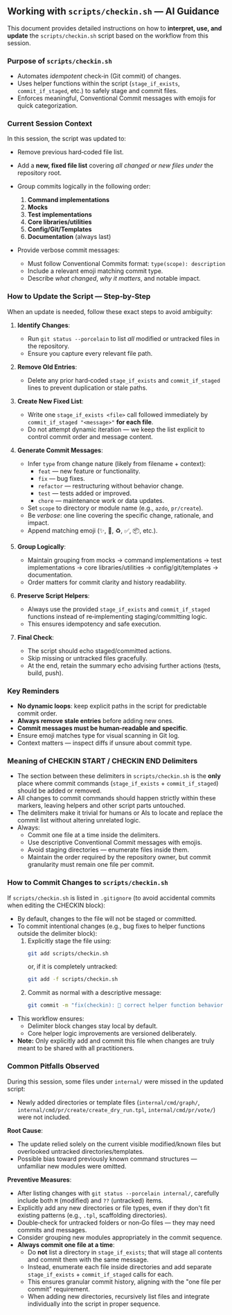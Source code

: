 ## Working with `scripts/checkin.sh` — AI Guidance

This document provides detailed instructions on how to **interpret, use, and update** the `scripts/checkin.sh` script based on the workflow from this session.

### Purpose of `scripts/checkin.sh`
- Automates *idempotent* check‑in (Git commit) of changes.
- Uses helper functions within the script (`stage_if_exists`, `commit_if_staged`, etc.) to safely stage and commit files.
- Enforces meaningful, Conventional Commit messages with emojis for quick categorization.

### Current Session Context
In this session, the script was updated to:
- Remove previous hard‑coded file list.
- Add a **new, fixed file list** covering *all changed or new files under* the repository root.
- Group commits logically in the following order:

  1. **Command implementations**
  2. **Mocks**
  3. **Test implementations**
  4. **Core libraries/utilities**
  5. **Config/Git/Templates**
  6. **Documentation** (always last)

- Provide verbose commit messages:
  - Must follow Conventional Commits format: `type(scope): description`
  - Include a relevant emoji matching commit type.
  - Describe *what changed*, *why it matters*, and notable impact.

### How to Update the Script — Step‑by‑Step
When an update is needed, follow these exact steps to avoid ambiguity:

1. **Identify Changes**:
   - Run `git status --porcelain` to list *all* modified or untracked files in the repository.
   - Ensure you capture every relevant file path.

2. **Remove Old Entries**:
   - Delete any prior hard‑coded `stage_if_exists` and `commit_if_staged` lines to prevent duplication or stale paths.

3. **Create New Fixed List**:
   - Write one `stage_if_exists <file>` call followed immediately by `commit_if_staged "<message>"` **for each file**.
   - Do not attempt dynamic iteration — we keep the list explicit to control commit order and message content.

4. **Generate Commit Messages**:
   - Infer `type` from change nature (likely from filename + context):
     * `feat` — new feature or functionality.
     * `fix` — bug fixes.
     * `refactor` — restructuring without behavior change.
     * `test` — tests added or improved.
     * `chore` — maintenance work or data updates.
   - Set `scope` to directory or module name (e.g., `azdo`, `pr/create`).
   - Be *verbose*: one line covering the specific change, rationale, and impact.
   - Append matching emoji (✨, 🐛, ♻️, ✅, 📦, etc.).

5. **Group Logically**:
   - Maintain grouping from mocks → command implementations → test implementations → core libraries/utilities → config/git/templates → documentation.
   - Order matters for commit clarity and history readability.

6. **Preserve Script Helpers**:
   - Always use the provided `stage_if_exists` and `commit_if_staged` functions instead of re‑implementing staging/committing logic.
   - This ensures idempotency and safe execution.

7. **Final Check**:
   - The script should echo staged/committed actions.
   - Skip missing or untracked files gracefully.
   - At the end, retain the summary echo advising further actions (tests, build, push).

### Key Reminders
- **No dynamic loops**: keep explicit paths in the script for predictable commit order.
- **Always remove stale entries** before adding new ones.
- **Commit messages must be human‑readable and specific**.
- Ensure emoji matches type for visual scanning in Git log.
- Context matters — inspect diffs if unsure about commit type.

### Meaning of CHECKIN START / CHECKIN END Delimiters
- The section between these delimiters in `scripts/checkin.sh` is the **only** place where commit commands (`stage_if_exists` + `commit_if_staged`) should be added or removed.
- All changes to commit commands should happen strictly within these markers, leaving helpers and other script parts untouched.
- The delimiters make it trivial for humans or AIs to locate and replace the commit list without altering unrelated logic.
- Always:
  * Commit one file at a time inside the delimiters.
  * Use descriptive Conventional Commit messages with emojis.
  * Avoid staging directories — enumerate files inside them.
  * Maintain the order required by the repository owner, but commit granularity must remain one file per commit.

### How to Commit Changes to `scripts/checkin.sh`
If `scripts/checkin.sh` is listed in `.gitignore` (to avoid accidental commits when editing the CHECKIN block):
- By default, changes to the file will not be staged or committed.
- To commit intentional changes (e.g., bug fixes to helper functions outside the delimiter block):
  1. Explicitly stage the file using:
     ```bash
     git add scripts/checkin.sh
     ```
     or, if it is completely untracked:
     ```bash
     git add -f scripts/checkin.sh
     ```
  2. Commit as normal with a descriptive message:
     ```bash
     git commit -m "fix(checkin): 🐛 correct helper function behavior in commit script"
     ```
- This workflow ensures:
  * Delimiter block changes stay local by default.
  * Core helper logic improvements are versioned deliberately.
- **Note:** Only explicitly add and commit this file when changes are truly meant to be shared with all practitioners.

### Common Pitfalls Observed
During this session, some files under `internal/` were missed in the updated script:
- Newly added directories or template files (`internal/cmd/graph/`, `internal/cmd/pr/create/create_dry_run.tpl`, `internal/cmd/pr/vote/`) were not included.

**Root Cause**:
- The update relied solely on the current visible modified/known files but overlooked untracked directories/templates.
- Possible bias toward previously known command structures — unfamiliar new modules were omitted.

**Preventive Measures**:
- After listing changes with `git status --porcelain internal/`, carefully include both `M` (modified) and `??` (untracked) items.
- Explicitly add any new directories or file types, even if they don't fit existing patterns (e.g., `.tpl`, scaffolding directories).
- Double‑check for untracked folders or non‑Go files — they may need commits and messages.
- Consider grouping new modules appropriately in the commit sequence.
- **Always commit one file at a time**:
  - Do **not** list a directory in `stage_if_exists`; that will stage all contents and commit them with the same message.
  - Instead, enumerate each file inside directories and add separate `stage_if_exists` + `commit_if_staged` calls for each.
  - This ensures granular commit history, aligning with the "one file per commit" requirement.
  - When adding new directories, recursively list files and integrate individually into the script in proper sequence.
